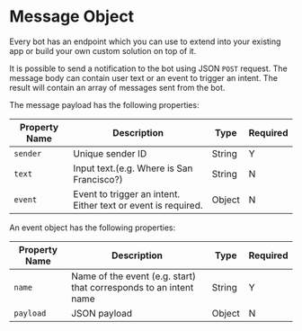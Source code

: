 # Message Object

Every bot has an endpoint which you can use to extend into your existing app or build your own custom solution on top of it. 

It is possible to send a notification to the bot using JSON `POST` request. The message body can contain user text or an event to trigger an intent. The result will contain an array of messages sent from the bot.

The message payload has the following properties:


| Property Name | Description | Type | Required |
| -- | -- | -- |-- |
| `sender` | Unique sender ID | String | Y |
| `text` | Input text.(e.g. Where is San Francisco?) | String | N |
| `event` | Event to trigger an intent. Either text or event is required. | Object | N |


An event object has the following properties:

| Property Name | Description | Type | Required |
| -- | -- | -- |-- |
| `name` | Name of the event (e.g. start) that corresponds to an intent name | String | Y |
| `payload` | JSON payload | Object | N |
